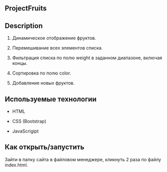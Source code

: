 ## ProjectFruits
## Description

1. Динамическое отображение фруктов.

2. Перемешивание всех элементов списка.

3. Фильтрация списка по полю weight в заданном диапазоне, включая концы. 

4. Сортировка по полю color. 

5. Добавление новых фруктов.

## Используемые технологии

* HTML

* CSS (Bootstrap)

* JavaScrigipt

## Как открыть/запустить

Зайти в папку сайта в файловом менеджере, кликнуть 2 раза по файлу index.html.